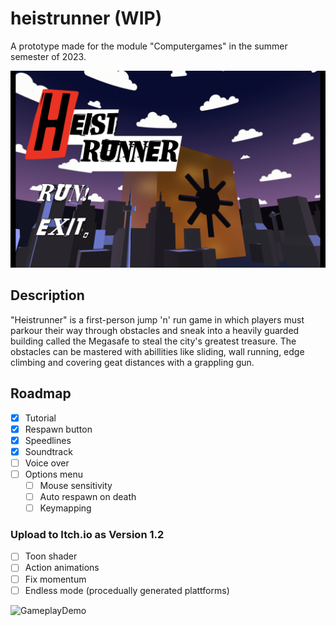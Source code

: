 # heistrunner (WIP)
A prototype made for the module "Computergames" in the summer semester of 2023. 

<img src="Assets/mabentiv/Art/PICs&GIFs/MainMenu.png" alt="MainMenu" width="720"/>

## Description
"Heistrunner" is a first-person jump 'n' run game in which players must parkour their way through obstacles and sneak into a heavily guarded building called the Megasafe to steal the city's greatest treasure. The obstacles can be mastered with abillities like sliding, wall running, edge climbing and covering geat distances with a grappling gun.

## Roadmap
- [x] Tutorial
- [x] Respawn button
- [x] Speedlines
- [x] Soundtrack
- [ ] Voice over
- [ ] Options menu
  - [ ] Mouse sensitivity
  - [ ] Auto respawn on death
  - [ ] Keymapping
     
### Upload to Itch.io as Version 1.2

- [ ] Toon shader
- [ ] Action animations
- [ ] Fix momentum
- [ ] Endless mode (procedually generated plattforms)

<img src="Assets/mabentiv/Art/PICs&GIFs/heistrunnerdemo.gif" alt="GameplayDemo" width="720"/>
